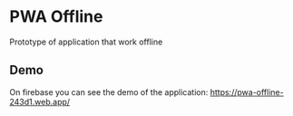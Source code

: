 # PWA Offline

Prototype of application that work offline

## Demo
On firebase you can see the demo of the application: https://pwa-offline-243d1.web.app/